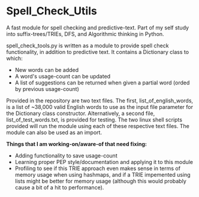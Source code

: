 # Spell_Check_Utils
A fast module for spell checking and predictive-text.  Part of my self study into suffix-trees/TRIEs, DFS, and Algorithmic thinking in Python.

spell_check_tools.py is written as a module to provide spell check functionality, in addition to predictive text. It contains a Dictionary class to which:
- New words can be added
- A word's usage-count can be updated
- A list of suggestions can be returned when given a partial word (orded by previous usage-count)

Provided in the repository are two text files.  The first, list_of_english_words, is a list of ~38,000 valid English words to use as the input file parameter for the Dictionary class constructor.  Alternatively, a second file, list_of_test_words.txt, is provided for testing.  The two linux shell scripts provided will run the module using each of these respective text files.  The module can also be used as an import.

**Things that I am working-on/aware-of that need fixing:**
- Adding functionality to save usage-count
- Learning proper PEP style/documentation and applying it to this module
- Profiling to see if this TRIE approach even makes sense in terms of memory usage when using hashmaps, and if a TRIE impemented using lists might be better for memory usage (although this would probably cause a bit of a hit to performance).

